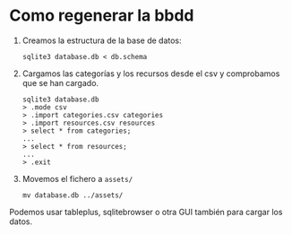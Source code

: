 Como regenerar la bbdd
======================

1. Creamos la estructura de la base de datos:

   ```
   sqlite3 database.db < db.schema
   ```

2. Cargamos las categorías y los recursos desde el csv y comprobamos que se han cargado.

   ```
   sqlite3 database.db
   > .mode csv
   > .import categories.csv categories
   > .import resources.csv resources
   > select * from categories;
   ...
   > select * from resources;
   ...
   > .exit
   ```

3. Movemos el fichero a `assets/`

   ```
   mv database.db ../assets/
   ```

Podemos usar tableplus, sqlitebrowser o otra GUI también para cargar los datos.
